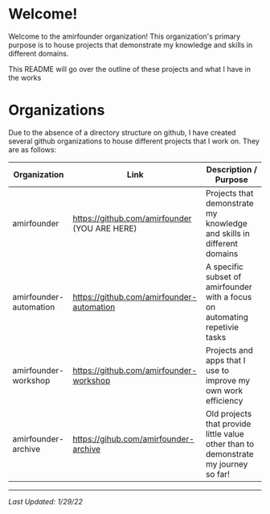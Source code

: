 # Welcome!

Welcome to the amirfounder organization! This organization's primary purpose is to house projects that demonstrate my knowledge and skills in different domains.

This README will go over the outline of these projects and what I have in the works

# Organizations

Due to the absence of a directory structure on github, I have created several github organizations to house different projects that I work on. They are as follows:

| Organization | Link | Description / Purpose
|- |- |-    
| amirfounder | https://github.com/amirfounder (YOU ARE HERE) | Projects that demonstrate my knowledge and skills in different domains
| amirfounder-automation | https://github.com/amirfounder-automation | A specific subset of amirfounder with a focus on automating repetivie tasks
| amirfounder-workshop | https://github.com/amirfounder-workshop | Projects and apps that I use to improve my own work efficiency
| amirfounder-archive | https://gihub.com/amirfounder-archive | Old projects that provide little value other than to demonstrate my journey so far!

---

*Last Updated: 1/29/22*